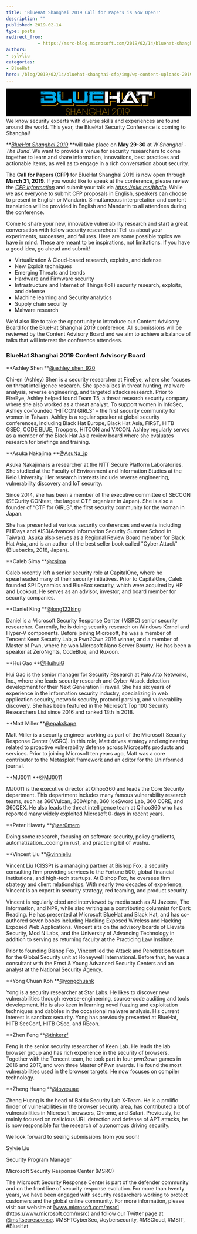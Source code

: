 ```yaml
---
title: 'BlueHat Shanghai 2019 Call for Papers is Now Open!'
description: ""
published: 2019-02-14
type: posts
redirect_from:
            - https://msrc-blog.microsoft.com/2019/02/14/bluehat-shanghai-cfp/
authors:
- sylvliu
categories:
- BlueHat
hero: /blog/2019/02/14/bluehat-shanghai-cfp/img/wp-content-uploads-2019-02-BHlogo-1024x154.png
---
```

[![](./img/wp-content-uploads-2019-02-BHlogo-1024x154.png)](/wp-content/uploads/2019/02/BHlogo.png)We know security experts with diverse skills and experiences are found around the world. This year, the BlueHat Security Conference is coming to Shanghai!

**[_BlueHat Shanghai 2019_](https://www.microsoft.com/en-us/msrc/bluehat-conference) **will take place on **May 29-30** at _W Shanghai - The Bund_. We want to provide a venue for security researchers to come together to learn and share information, innovations, best practices and actionable items, as well as to engage in a rich conversation about security.

The **Call for Papers (CFP)** for BlueHat Shanghai 2019 is now open through **March 31, 2019**. If you would like to speak at the conference, please review the [_CFP information_](https://www.microsoft.com/en-us/msrc/bluehat-conference) and submit your talk via _<https://aka.ms/bhcfp>_. While we ask everyone to submit CFP proposals in English, speakers can choose to present in English or Mandarin. Simultaneous interpretation and content translation will be provided in English and Mandarin to all attendees during the conference.

Come to share your new, innovative vulnerability research and start a great conversation with fellow security researchers! Tell us about your experiments, successes, and failures. Here are some possible topics we have in mind. These are meant to be inspirations, not limitations. If you have a good idea, go ahead and submit!

- Virtualization & Cloud-based research, exploits, and defense
- New Exploit techniques
- Emerging Threats and trends
- Hardware and Firmware security
- Infrastructure and Internet of Things (IoT) security research, exploits, and defense
- Machine learning and Security analytics
- Supply chain security
- Malware research

We’d also like to take the opportunity to introduce our Content Advisory Board for the BlueHat Shanghai 2019 conference. All submissions will be reviewed by the Content Advisory Board and we aim to achieve a balance of talks that will interest the conference attendees.

### **BlueHat Shanghai 2019 Content Advisory Board**

**Ashley Shen **[@ashley_shen_920](https://twitter.com/ashley_shen_920)

Chi-en (Ashley) Shen is a security researcher at FireEye, where she focuses on threat intelligence research. She specializes in threat hunting, malware analysis, reverse engineering, and targeted attacks research. Prior to FireEye, Ashley helped found Team T5, a threat research security company where she also worked as a threat analyst. To support women in InfoSec, Ashley co-founded “HITCON GIRLS” – the first security community for women in Taiwan. Ashley is a regular speaker at global security conferences, including Black Hat Europe, Black Hat Asia, FIRST, HITB GSEC, CODE BLUE, Troopers, HITCON and VXCON. Ashley regularly serves as a member of the Black Hat Asia review board where she evaluates research for briefings and training.

**Asuka Nakajima **[@AsuNa_jp](https://twitter.com/AsuNa_jp)

Asuka Nakajima is a researcher at the NTT Secure Platform Laboratories. She studied at the Faculty of Environment and Information Studies at the Keio University. Her research interests include reverse engineering, vulnerability discovery and IoT security.

Since 2014, she has been a member of the executive committee of SECCON (SECurity CONtest, the largest CTF organizer in Japan). She is also a founder of “CTF for GIRLS”, the first security community for the woman in Japan.

She has presented at various security conferences and events including PHDays and AIS3(Advanced Information Security Summer School in Taiwan). Asuka also serves as a Regional Review Board member for Black Hat Asia, and is an author of the best seller book called "Cyber Attack" (Bluebacks, 2018, Japan).

**Caleb Sima **[@csima](https://twitter.com/csima)

Caleb recently left a senior security role at CapitalOne, where he spearheaded many of their security initiatives. Prior to CapitalOne, Caleb founded SPI Dynamics and BlueBox security, which were acquired by HP and Lookout. He serves as an advisor, investor, and board member for security companies.

**Daniel King **[@long123king](https://twitter.com/long123king)

Daniel is a Microsoft Security Response Center (MSRC) senior security researcher. Currently, he is doing security research on Windows Kernel and Hyper-V components. Before joining Microsoft, he was a member of Tencent Keen Security Lab, a Pwn2Own 2016 winner, and a member of Master of Pwn, where he won Microsoft Nano Server Bounty. He has been a speaker at ZeroNights, CodeBlue, and Ruxcon.

**Hui Gao **[@HuihuiG](https://twitter.com/HuihuiG)

Hui Gao is the senior manager for Security Research at Palo Alto Networks, Inc., where she leads security research and Cyber Attack detection development for their Next Generation Firewall. She has six years of experience in the information security industry, specializing in web application security, network security, protocol parsing, and vulnerability discovery. She has been featured in the Microsoft Top 100 Security Researchers List since 2016 and ranked 13th in 2018.

**Matt Miller **[@epakskape](https://twitter.com/epakskape)

Matt Miller is a security engineer working as part of the Microsoft Security Response Center (MSRC). In this role, Matt drives strategy and engineering related to proactive vulnerability defense across Microsoft’s products and services. Prior to joining Microsoft ten years ago, Matt was a core contributor to the Metasploit framework and an editor for the Uninformed journal.

**MJ0011 **[@MJ0011](https://twitter.com/mj0011sec)

MJ0011 is the executive director at Qihoo360 and leads the Core Security department. This department includes many famous vulnerability research teams, such as 360Vulcan, 360Alpha, 360 IceSword Lab, 360 C0RE, and 360QEX. He also leads the threat intelligence team at Qihoo360 who has reported many widely exploited Microsoft 0-days in recent years.

**Peter Hlavaty **[@zer0mem](https://twitter.com/zer0mem)

Doing some research, focusing on software security, policy gradients, automatization...coding in rust, and practicing bit of wushu.

**Vincent Liu **[@vinnieliu](https://twitter.com/vinnieliu)

Vincent Liu (CISSP) is a managing partner at Bishop Fox, a security consulting firm providing services to the Fortune 500, global financial institutions, and high-tech startups. At Bishop Fox, he oversees firm strategy and client relationships. With nearly two decades of experience, Vincent is an expert in security strategy, red teaming, and product security.

Vincent is regularly cited and interviewed by media such as Al Jazeera, The Information, and NPR, while also writing as a contributing columnist for Dark Reading. He has presented at Microsoft BlueHat and Black Hat, and has co-authored seven books including Hacking Exposed Wireless and Hacking Exposed Web Applications. Vincent sits on the advisory boards of Elevate Security, Mod N Labs, and the University of Advancing Technology in addition to serving as returning faculty at the Practicing Law Institute.

Prior to founding Bishop Fox, Vincent led the Attack and Penetration team for the Global Security unit at Honeywell International. Before that, he was a consultant with the Ernst & Young Advanced Security Centers and an analyst at the National Security Agency.

**Yong Chuan Koh **[@yongchuank](https://twitter.com/yongchuank)

Yong is a security researcher at Star Labs. He likes to discover new vulnerabilities through reverse-engineering, source-code auditing and tools development. He is also keen in learning novel fuzzing and exploitation techniques and dabbles in the occasional malware analysis. His current interest is sandbox security. Yong has previously presented at BlueHat, HITB SecConf, HITB GSec, and REcon.

**Zhen Feng **[@tinkerzf](https://twitter.com/tinkerzf)

Feng is the senior security researcher of Keen Lab. He leads the lab browser group and has rich experience in the security of browsers. Together with the Tencent team, he took part in four pwn2own games in 2016 and 2017, and won three Master of Pwn awards. He found the most vulnerabilities used in the browser targets. He now focuses on compiler technology.

**Zheng Huang **[@lovesuae](https://weibo.com/lovesuae)

Zheng Huang is the head of Baidu Security Lab X-Team. He is a prolific finder of vulnerabilities in the browser security area, has contributed a lot of vulnerabilities in Microsoft browsers, Chrome, and Safari. Previously, he mainly focused on malicious URL detection and defense of APT attacks, he is now responsible for the research of autonomous driving security.

We look forward to seeing submissions from you soon!

Sylvie Liu

Security Program Manager

Microsoft Security Response Center (MSRC)

The Microsoft Security Response Center is part of the defender community and on the front line of security response evolution. For more than twenty years, we have been engaged with security researchers working to protect customers and the global online community. For more information, please visit our website at [www.microsoft.com/msrc](https://www.microsoft.com/msrc) and follow our Twitter page at [@msftsecresponse](https://twitter.com/msftsecresponse). #MSFTCyberSec, #cybersecurity, #MSCloud, #MSIT, #BlueHat
